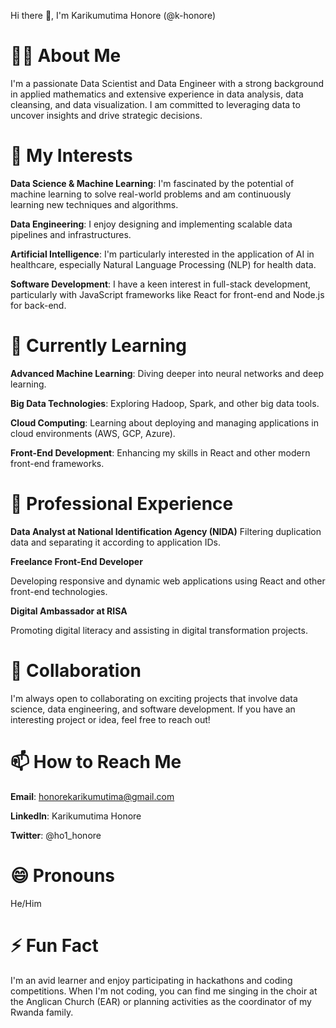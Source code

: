 Hi there 👋, I'm Karikumutima Honore (@k-honore)

# 👨‍💻 About Me

I'm a passionate Data Scientist and Data Engineer with a strong background in applied mathematics and extensive experience in data analysis, data cleansing, and data visualization. I am committed to leveraging data to uncover insights and drive strategic decisions.

# 🌟 My Interests

**Data Science & Machine Learning**: I'm fascinated by the potential of machine learning to solve real-world problems and am continuously learning new techniques and algorithms.

**Data Engineering**: I enjoy designing and implementing scalable data pipelines and infrastructures.

**Artificial Intelligence**: I'm particularly interested in the application of AI in healthcare, especially Natural Language Processing (NLP) for health data.

**Software Development**: I have a keen interest in full-stack development, particularly with JavaScript frameworks like React for front-end and Node.js for back-end.

# 🌱 Currently Learning

**Advanced Machine Learning**: Diving deeper into neural networks and deep learning.

**Big Data Technologies**: Exploring Hadoop, Spark, and other big data tools.

**Cloud Computing**: Learning about deploying and managing applications in cloud environments (AWS, GCP, Azure).

**Front-End Development**: Enhancing my skills in React and other modern front-end frameworks.

# 💼 Professional Experience

**Data Analyst at National Identification Agency (NIDA)**
  Filtering duplication data and separating it according to application IDs.
  
**Freelance Front-End Developer**

  Developing responsive and dynamic web applications using React and other front-end technologies.
  
**Digital Ambassador at RISA**

  Promoting digital literacy and assisting in digital transformation projects.
  
# 💞️ Collaboration

I'm always open to collaborating on exciting projects that involve data science, data engineering, and software development. If you have an interesting project or idea, feel free to reach out!

# 📫 How to Reach Me
**Email**: honorekarikumutima@gmail.com

**LinkedIn**: Karikumutima Honore

**Twitter**: @ho1_honore

# 😄 Pronouns

He/Him

# ⚡ Fun Fact
I'm an avid learner and enjoy participating in hackathons and coding competitions. When I'm not coding, you can find me singing in the choir at the Anglican Church (EAR) or planning activities as the coordinator of my Rwanda family.
